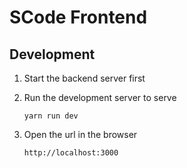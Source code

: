 # SCode Frontend

## Development

1. Start the backend server first
2. Run the development server to serve

    ```
    yarn run dev
    ```

3. Open the url in the browser

    ```
    http://localhost:3000
    ```
